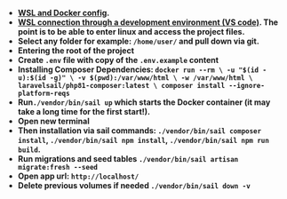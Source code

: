 - **[WSL and Docker config](https://docs.docker.com/desktop/windows/wsl/).**
- **[WSL connection through a development environment (VS code)](https://marketplace.visualstudio.com/items?itemName=ms-vscode-remote.vscode-remote-extensionpack). The point is to be able to enter linux and access the project files.**
- **Select any folder for example: `/home/user/` and pull down via git.**
- **Entering the root of the project**
- **Create `.env` file with copy of the `.env.example` content**
- **Installing Composer Dependencies: 
  `docker run --rm \
  -u "$(id -u):$(id -g)" \
  -v $(pwd):/var/www/html \
  -w /var/www/html \
  laravelsail/php81-composer:latest \
  composer install --ignore-platform-reqs`**
- **Run`./vendor/bin/sail up` which starts the Docker container (it may take a long time for the first start!).**
- **Open new terminal**
- **Then installation via sail commands: `./vendor/bin/sail composer install`, `./vendor/bin/sail npm install`, `./vendor/bin/sail npm run build`.**
- **Run migrations and seed tables `./vendor/bin/sail artisan migrate:fresh --seed`**
- **Open app url: `http://localhost/`**
- **Delete previous volumes if needed `./vendor/bin/sail down -v`**
